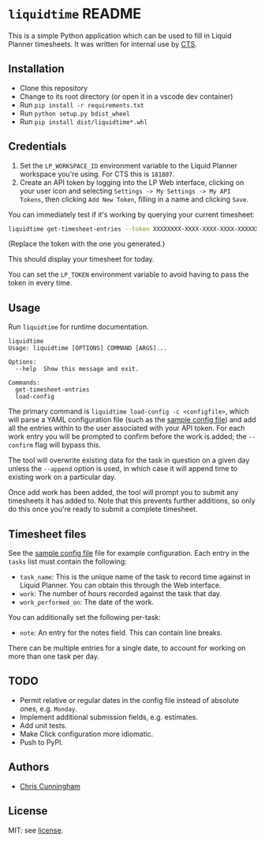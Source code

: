 # `liquidtime` README

This is a simple Python application which can be used to fill in Liquid Planner
timesheets. It was written for internal use by [CTS](https://cts.co).

## Installation

-   Clone this repository
-   Change to its root directory (or open it in a vscode dev container)
-   Run `pip install -r requirements.txt`
-   Run `python setup.py bdist_wheel`
-   Run `pip install dist/liquidtime*.whl`

## Credentials

1.  Set the `LP_WORKSPACE_ID` environment variable to the Liquid Planner
    workspace you're using. For CTS this is `181807`.
2.  Create an API token by logging into the LP Web interface, clicking on
    your user icon and selecting `Settings -> My Settings -> My API Tokens`,
    then clicking `Add New Token`, filling in a name and clicking `Save`.

You can immediately test if it's working by querying your current timesheet:

```bash
liquidtime get-timesheet-entries --token XXXXXXXX-XXXX-XXXX-XXXX-XXXXXXXXXXXX
```

(Replace the token with the one you generated.)

This should display your timesheet for today.

You can set the `LP_TOKEN` environment variable to avoid having to pass the
token in every time.

## Usage

Run `liquidtime` for runtime documentation.

```
liquidtime
Usage: liquidtime [OPTIONS] COMMAND [ARGS]...

Options:
  --help  Show this message and exit.

Commands:
  get-timesheet-entries
  load-config
```

The primary command is `liquidtime load-config -c <configfile>`, which will
parse a YAML configuration file (such as the
[sample config file](sample_config.yaml)) and add all the entries within to
the user associated with your API token. For each work entry you will be
prompted to confirm before the work is added; the `--confirm` flag will bypass
this.

The tool will overwrite existing data for the task in question on a given day
unless the `--append` option is used, in which case it will append time to
existing work on a particular day.

Once add work has been added, the tool will prompt you to submit any timesheets
it has added to. Note that this prevents further additions, so only do this
once you're ready to submit a complete timesheet.

## Timesheet files

See the [sample config file](sample_config.yaml) file for example
configuration. Each entry in the `tasks` list must contain the following:

-   `task_name`: This is the unique name of the task to record
    time against in Liquid Planner. You can obtain this through the Web
    interface.
-   `work`: The number of hours recorded against the task that day.
-   `work_performed_on`: The date of the work.

You can additionally set the following per-task:

-   `note`: An entry for the notes field. This can contain line breaks.

There can be multiple entries for a single date, to account for working on more
than one task per day.

## TODO

-   Permit relative or regular dates in the config file instead of absolute
    ones, e.g. `Monday`.
-   Implement additional submission fields, e.g. estimates.
-   Add unit tests.
-   Make Click configuration more idiomatic.
-   Push to PyPI.

## Authors

-   [Chris Cunningham](mailto:chris.cunningham@cts.co)

## License

MIT: see [license](LICENSE).
